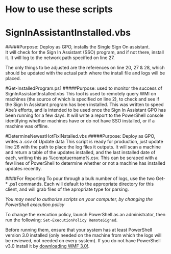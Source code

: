 # How to use these scripts

# SignInAssistantInstalled.vbs 
#####Purpose: Deploy as GPO, installs the Single Sign On assistant.  
  It will check for the Sign In Assistant (SSO) program, and if not there, install it.  It will log to the network path specified on line 27.  

  The only things to be adjusted are the references on line 20, 27 & 28, which should be updated with the actual path where the install file and logs will be placed.

#Get-InstalledProgram.ps1 
#####Purpose: used to monitor the success of SignInAssistantInstalled.vbs 
This tool is used to remotely query WMI on machines (the source of which is specified on line 2), to check and see if the Sign In Assistant program has been installed.  This was written to speed Abe’s efforts, and is intended to be used once the Sign In Assistant GPO has been running for a few days.  It will write a report to the PowerShell console identifying whether machines have or do not have SSO installed, or if a machine was offline.  

#DetermineNewestHotFixINstalled.vbs
#####Purpose: Deploy as GPO, writes a .csv of Update data
  This script is ready for production, just update line 26 with the path to place the log files it outputs.  It will scan a machine and return a table of the updates installed, and the last installed date of each, writing this as %comptuername%.csv. This can be scraped with a few lines of PowerShell to determine whether or not a machine has installed updates recently.  

####For Reporting
To pour through a bulk number of logs, use the two Get-* .ps1 commands.  Each will default to the appropriate directory for this client, and will grab files of the apropriate type for parsing.  

*You may need to authorize scripts on your computer, by changing the PowerShell execution policy*

To change the execution policy, launch PowerShell as an administrator, then run the following:
`Set-ExecutionPolicy RemoteSigned`.  

Before running them, ensure that your system has at least PowerShell version 3.0 installed (only needed on the machine from which the logs will be reviewed, not needed on every system).  If you do not have PowerShell v3.0 install it by [downloading WMF 3.0!](https://www.microsoft.com/en-us/download/details.aspx?id=34595).
